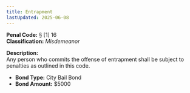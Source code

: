 ```yaml
---
title: Entrapment
lastUpdated: 2025-06-08
---
```


**Penal Code:** § [1] 16  
**Classification:** *Misdemeanor*

**Description:**  
Any person who commits the offense of entrapment shall be subject to penalties as outlined in this code.

- **Bond Type:** City Bail Bond  
- **Bond Amount:** $5000
